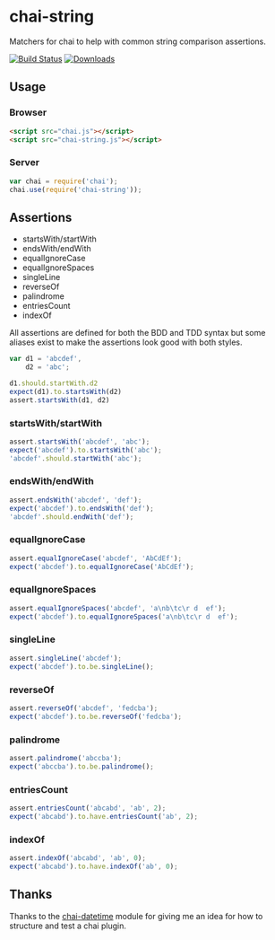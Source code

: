 # chai-string

Matchers for chai to help with common string comparison assertions.

[![Build Status](https://travis-ci.org/onechiporenko/chai-string.png?branch=master)](https://travis-ci.org/onechiporenko/chai-string)
[![Downloads](http://img.shields.io/npm/dm/chai-string.svg)](http://img.shields.io/npm/dm/chai-string.svg)

## Usage

### Browser

```html
<script src="chai.js"></script>
<script src="chai-string.js"></script>
```

### Server

```javascript
var chai = require('chai');
chai.use(require('chai-string'));
```

## Assertions

* startsWith/startWith
* endsWith/endWith
* equalIgnoreCase
* equalIgnoreSpaces
* singleLine
* reverseOf
* palindrome
* entriesCount
* indexOf

All assertions are defined for both the BDD and TDD syntax but some aliases exist to make the assertions look good with both styles.

```javascript
var d1 = 'abcdef',
    d2 = 'abc';

d1.should.startWith.d2
expect(d1).to.startsWith(d2)
assert.startsWith(d1, d2)
```

### startsWith/startWith
```javascript
assert.startsWith('abcdef', 'abc');
expect('abcdef').to.startsWith('abc');
'abcdef'.should.startWith('abc');
```

### endsWith/endWith
```javascript
assert.endsWith('abcdef', 'def');
expect('abcdef').to.endsWith('def');
'abcdef'.should.endWith('def');
```

### equalIgnoreCase
```javascript
assert.equalIgnoreCase('abcdef', 'AbCdEf');
expect('abcdef').to.equalIgnoreCase('AbCdEf');
```

### equalIgnoreSpaces
```javascript
assert.equalIgnoreSpaces('abcdef', 'a\nb\tc\r d  ef');
expect('abcdef').to.equalIgnoreSpaces('a\nb\tc\r d  ef');
```

### singleLine
```javascript
assert.singleLine('abcdef');
expect('abcdef').to.be.singleLine();
```

### reverseOf
```javascript
assert.reverseOf('abcdef', 'fedcba');
expect('abcdef').to.be.reverseOf('fedcba');
```

### palindrome
```javascript
assert.palindrome('abccba');
expect('abccba').to.be.palindrome();
```

### entriesCount
```javascript
assert.entriesCount('abcabd', 'ab', 2);
expect('abcabd').to.have.entriesCount('ab', 2);
```

### indexOf
```javascript
assert.indexOf('abcabd', 'ab', 0);
expect('abcabd').to.have.indexOf('ab', 0);
```

## Thanks

Thanks to the [chai-datetime](https://github.com/gaslight/chai-datetime) module for giving me an idea for how to structure and test a chai plugin.
